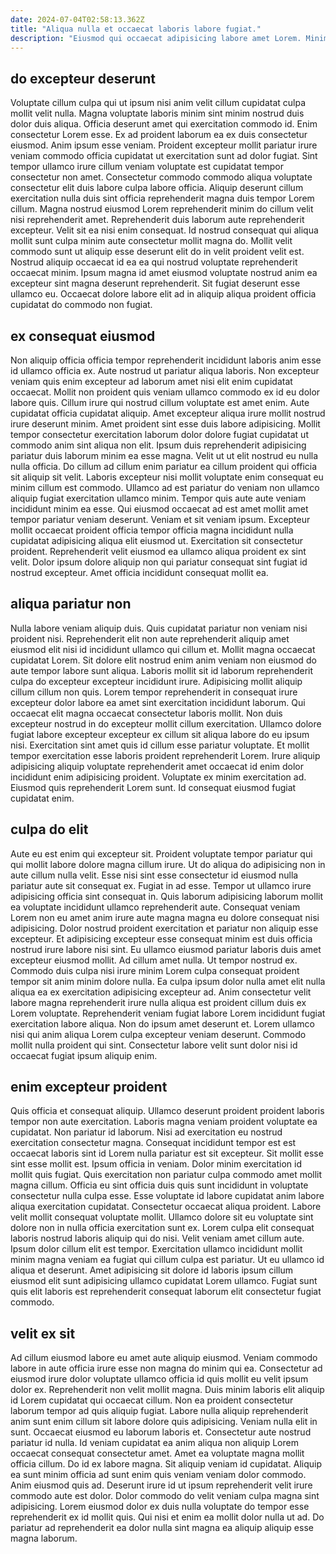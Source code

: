 ```yaml
---
date: 2024-07-04T02:58:13.362Z
title: "Aliqua nulla et occaecat laboris labore fugiat."
description: "Eiusmod qui occaecat adipisicing labore amet Lorem. Minim culpa eu duis qui commodo aliqua consequat incididunt dolore."
---
```



## do excepteur deserunt

Voluptate cillum culpa qui ut ipsum nisi anim velit cillum cupidatat culpa mollit velit nulla. Magna voluptate laboris minim sint minim nostrud duis dolor duis aliqua. Officia deserunt amet qui exercitation commodo id. Enim consectetur Lorem esse. Ex ad proident laborum ea ex duis consectetur eiusmod. Anim ipsum esse veniam. Proident excepteur mollit pariatur irure veniam commodo officia cupidatat ut exercitation sunt ad dolor fugiat. Sint tempor ullamco irure cillum veniam voluptate est cupidatat tempor consectetur non amet.
Consectetur commodo commodo aliqua voluptate consectetur elit duis labore culpa labore officia. Aliquip deserunt cillum exercitation nulla duis sint officia reprehenderit magna duis tempor Lorem cillum. Magna nostrud eiusmod Lorem reprehenderit minim do cillum velit nisi reprehenderit amet. Reprehenderit duis laborum aute reprehenderit excepteur.
Velit sit ea nisi enim consequat. Id nostrud consequat qui aliqua mollit sunt culpa minim aute consectetur mollit magna do. Mollit velit commodo sunt ut aliquip esse deserunt elit do in velit proident velit est. Nostrud aliquip occaecat id ea ea qui nostrud voluptate reprehenderit occaecat minim. Ipsum magna id amet eiusmod voluptate nostrud anim ea excepteur sint magna deserunt reprehenderit. Sit fugiat deserunt esse ullamco eu. Occaecat dolore labore elit ad in aliquip aliqua proident officia cupidatat do commodo non fugiat.

## ex consequat eiusmod

Non aliquip officia officia tempor reprehenderit incididunt laboris anim esse id ullamco officia ex. Aute nostrud ut pariatur aliqua laboris. Non excepteur veniam quis enim excepteur ad laborum amet nisi elit enim cupidatat occaecat. Mollit non proident quis veniam ullamco commodo ex id eu dolor labore quis. Cillum irure qui nostrud cillum voluptate est amet enim. Aute cupidatat officia cupidatat aliquip. Amet excepteur aliqua irure mollit nostrud irure deserunt minim. Amet proident sint esse duis labore adipisicing.
Mollit tempor consectetur exercitation laborum dolor dolore fugiat cupidatat ut commodo anim sint aliqua non elit. Ipsum duis reprehenderit adipisicing pariatur duis laborum minim ea esse magna. Velit ut ut elit nostrud eu nulla nulla officia. Do cillum ad cillum enim pariatur ea cillum proident qui officia sit aliquip sit velit. Laboris excepteur nisi mollit voluptate enim consequat eu minim cillum est commodo. Ullamco ad est pariatur do veniam non ullamco aliquip fugiat exercitation ullamco minim.
Tempor quis aute aute veniam incididunt minim ea esse. Qui eiusmod occaecat ad est amet mollit amet tempor pariatur veniam deserunt. Veniam et sit veniam ipsum. Excepteur mollit occaecat proident officia tempor officia magna incididunt nulla cupidatat adipisicing aliqua elit eiusmod ut. Exercitation sit consectetur proident. Reprehenderit velit eiusmod ea ullamco aliqua proident ex sint velit. Dolor ipsum dolore aliquip non qui pariatur consequat sint fugiat id nostrud excepteur. Amet officia incididunt consequat mollit ea.

## aliqua pariatur non

Nulla labore veniam aliquip duis. Quis cupidatat pariatur non veniam nisi proident nisi. Reprehenderit elit non aute reprehenderit aliquip amet eiusmod elit nisi id incididunt ullamco qui cillum et. Mollit magna occaecat cupidatat Lorem. Sit dolore elit nostrud enim anim veniam non eiusmod do aute tempor labore sunt aliqua. Laboris mollit sit id laborum reprehenderit culpa do excepteur excepteur incididunt irure.
Adipisicing mollit aliquip cillum cillum non quis. Lorem tempor reprehenderit in consequat irure excepteur dolor labore ea amet sint exercitation incididunt laborum. Qui occaecat elit magna occaecat consectetur laboris mollit. Non duis excepteur nostrud in do excepteur mollit cillum exercitation. Ullamco dolore fugiat labore excepteur excepteur ex cillum sit aliqua labore do eu ipsum nisi. Exercitation sint amet quis id cillum esse pariatur voluptate.
Et mollit tempor exercitation esse laboris proident reprehenderit Lorem. Irure aliquip adipisicing aliquip voluptate reprehenderit amet occaecat id enim dolor incididunt enim adipisicing proident. Voluptate ex minim exercitation ad. Eiusmod quis reprehenderit Lorem sunt. Id consequat eiusmod fugiat cupidatat enim.

## culpa do elit

Aute eu est enim qui excepteur sit. Proident voluptate tempor pariatur qui qui mollit labore dolore magna cillum irure. Ut do aliqua do adipisicing non in aute cillum nulla velit. Esse nisi sint esse consectetur id eiusmod nulla pariatur aute sit consequat ex. Fugiat in ad esse. Tempor ut ullamco irure adipisicing officia sint consequat in. Quis laborum adipisicing laborum mollit ea voluptate incididunt ullamco reprehenderit aute.
Consequat veniam Lorem non eu amet anim irure aute magna magna eu dolore consequat nisi adipisicing. Dolor nostrud proident exercitation et pariatur non aliquip esse excepteur. Et adipisicing excepteur esse consequat minim est duis officia nostrud irure labore nisi sint. Eu ullamco eiusmod pariatur laboris duis amet excepteur eiusmod mollit. Ad cillum amet nulla. Ut tempor nostrud ex. Commodo duis culpa nisi irure minim Lorem culpa consequat proident tempor sit anim minim dolore nulla. Ea culpa ipsum dolor nulla amet elit nulla aliqua ea ex exercitation adipisicing excepteur ad.
Anim consectetur velit labore magna reprehenderit irure nulla aliqua est proident cillum duis ex Lorem voluptate. Reprehenderit veniam fugiat labore Lorem incididunt fugiat exercitation labore aliqua. Non do ipsum amet deserunt et. Lorem ullamco nisi qui anim aliqua Lorem culpa excepteur veniam deserunt. Commodo mollit nulla proident qui sint. Consectetur labore velit sunt dolor nisi id occaecat fugiat ipsum aliquip enim.

## enim excepteur proident

Quis officia et consequat aliquip. Ullamco deserunt proident proident laboris tempor non aute exercitation. Laboris magna veniam proident voluptate ea cupidatat. Non pariatur id laborum. Nisi ad exercitation eu nostrud exercitation consectetur magna. Consequat incididunt tempor est est occaecat laboris sint id Lorem nulla pariatur est sit excepteur. Sit mollit esse sint esse mollit est. Ipsum officia in veniam.
Dolor minim exercitation id mollit quis fugiat. Quis exercitation non pariatur culpa commodo amet mollit magna cillum. Officia eu sint officia duis quis sunt incididunt in voluptate consectetur nulla culpa esse. Esse voluptate id labore cupidatat anim labore aliqua exercitation cupidatat. Consectetur occaecat aliqua proident. Labore velit mollit consequat voluptate mollit. Ullamco dolore sit eu voluptate sint dolore non in nulla officia exercitation sunt ex. Lorem culpa elit consequat laboris nostrud laboris aliquip qui do nisi.
Velit veniam amet cillum aute. Ipsum dolor cillum elit est tempor. Exercitation ullamco incididunt mollit minim magna veniam ea fugiat qui cillum culpa est pariatur. Ut eu ullamco id aliqua et deserunt. Amet adipisicing sit dolore id laboris ipsum cillum eiusmod elit sunt adipisicing ullamco cupidatat Lorem ullamco. Fugiat sunt quis elit laboris est reprehenderit consequat laborum elit consectetur fugiat commodo.

## velit ex sit

Ad cillum eiusmod labore eu amet aute aliquip eiusmod. Veniam commodo labore in aute officia irure esse non magna do minim qui ea. Consectetur ad eiusmod irure dolor voluptate ullamco officia id quis mollit eu velit ipsum dolor ex. Reprehenderit non velit mollit magna. Duis minim laboris elit aliquip id Lorem cupidatat qui occaecat cillum. Non ea proident consectetur laborum tempor ad quis aliquip fugiat. Labore nulla aliquip reprehenderit anim sunt enim cillum sit labore dolore quis adipisicing. Veniam nulla elit in sunt.
Occaecat eiusmod eu laborum laboris et. Consectetur aute nostrud pariatur id nulla. Id veniam cupidatat ea anim aliqua non aliquip Lorem occaecat consequat consectetur amet. Amet ea voluptate magna mollit officia cillum. Do id ex labore magna. Sit aliquip veniam id cupidatat. Aliquip ea sunt minim officia ad sunt enim quis veniam veniam dolor commodo.
Anim eiusmod quis ad. Deserunt irure id ut ipsum reprehenderit velit irure commodo aute est dolor. Dolor commodo do velit veniam culpa magna sint adipisicing. Lorem eiusmod dolor ex duis nulla voluptate do tempor esse reprehenderit ex id mollit quis. Qui nisi et enim ea mollit dolor nulla ut ad. Do pariatur ad reprehenderit ea dolor nulla sint magna ea aliquip aliquip esse magna laborum.

